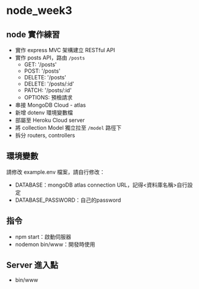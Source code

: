 # node_week3

## node 實作練習
- 實作 express MVC 架構建立 RESTful API
- 實作 posts API，路由 `/posts`
  - GET:  '/posts'
  - POST: '/posts'
  - DELETE: '/posts'
  - DELETE: '/posts/:id'
  - PATCH: '/posts/:id'
  - OPTIONS: 預檢請求
- 串接 MongoDB Cloud - atlas
- 新增 dotenv 環境變數檔
- 部屬至 Heroku Cloud server
- 將 collection Model 獨立拉至 `/model` 路徑下
- 拆分 routers, controllers

## 環境變數
請修改 example.env 檔案，請自行修改：
- DATABASE：mongoDB atlas connection URL，記得<資料庫名稱>自行設定
- DATABASE_PASSWORD：自己的password

## 指令
- npm start：啟動伺服器
- nodemon bin/www：開發時使用

## Server 進入點
- bin/www
